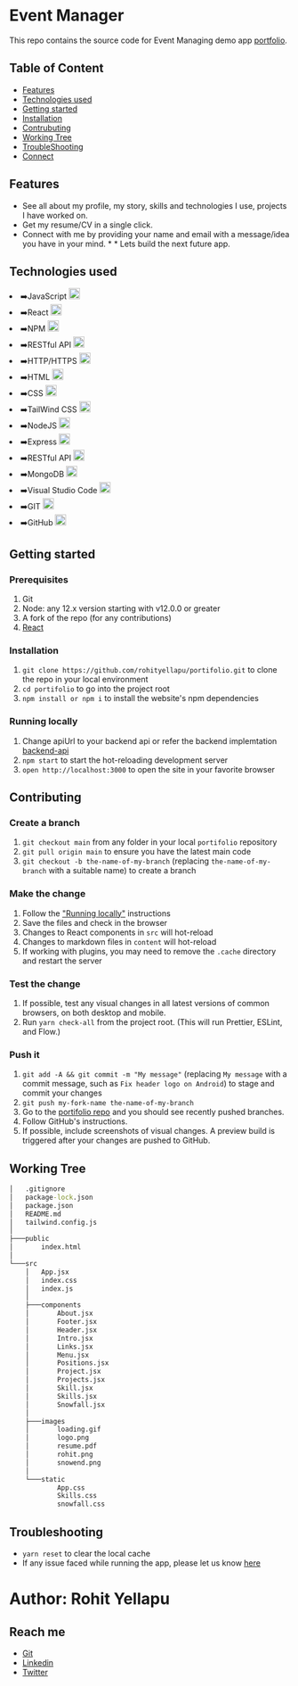 
# Event Manager

This repo contains the source code for Event Managing demo app [portfolio](https://rohityellapu-portifolio.vercel.app).

## Table of Content

* [Features](#features)
* [Technologies used](#technologies-used)
* [Getting started](#getting-started)
* [Installation](#installation)
* [Contrubuting](#contributing)
* [Working Tree](#working-tree)
* [TroubleShooting](#troubleshooting)
* [Connect](#author-rohit-yellapu)


## Features


* See all about my profile, my story, skills and technologies I use, projects I have worked on.
* Get my resume/CV in a single click.
* Connect with me by providing your name and email with a message/idea you have in your mind. * * Lets build the next future app.




## Technologies used
<li>➡️JavaScript <img height="20" src="https://user-images.githubusercontent.com/25181517/117447155-6a868a00-af3d-11eb-9cfe-245df15c9f3f.png"></li>
<li>➡️React <img height="20" src="https://user-images.githubusercontent.com/25181517/183897015-94a058a6-b86e-4e42-a37f-bf92061753e5.png"></li>
<li>➡️NPM <img height="20" src="https://user-images.githubusercontent.com/25181517/121401671-49102800-c959-11eb-9f6f-74d49a5e1774.png"></li>
<li>➡️RESTful API <img height="20" src="https://user-images.githubusercontent.com/25181517/192107858-fe19f043-c502-4009-8c47-476fc89718ad.png"></li>
<li>➡️HTTP/HTTPS <img height="20" src="https://user-images.githubusercontent.com/25181517/192107854-765620d7-f909-4953-a6da-36e1ef69eea6.png"></li>
<li>➡️HTML <img height="20" src="https://user-images.githubusercontent.com/25181517/192158954-f88b5814-d510-4564-b285-dff7d6400dad.png"></li>
<li>➡️CSS <img height="20" src="https://user-images.githubusercontent.com/25181517/183898674-75a4a1b1-f960-4ea9-abcb-637170a00a75.png"></li>
<li>➡️TailWind CSS <img height="20" src="https://user-images.githubusercontent.com/25181517/202896760-337261ed-ee92-4979-84c4-d4b829c7355d.png"></li>
<li>➡️NodeJS <img height="20" src="https://user-images.githubusercontent.com/25181517/183568594-85e280a7-0d7e-4d1a-9028-c8c2209e073c.png"></li>
<li>➡️Express <img height="20" src="https://user-images.githubusercontent.com/25181517/183859966-a3462d8d-1bc7-4880-b353-e2cbed900ed6.png"></li>
<li>➡️RESTful API <img height="20" src="https://user-images.githubusercontent.com/25181517/192107858-fe19f043-c502-4009-8c47-476fc89718ad.png"></li>
<li>➡️MongoDB <img height="20" src="https://user-images.githubusercontent.com/25181517/182884177-d48a8579-2cd0-447a-b9a6-ffc7cb02560e.png"></li>
<li>➡️Visual Studio Code <img height="20" src="https://user-images.githubusercontent.com/25181517/192108891-d86b6220-e232-423a-bf5f-90903e6887c3.png"></li>
<li>➡️GIT <img height="20" src="https://user-images.githubusercontent.com/25181517/192108372-f71d70ac-7ae6-4c0d-8395-51d8870c2ef0.png"></li>
<li>➡️GitHub <img height="20" src="https://user-images.githubusercontent.com/25181517/192108374-8da61ba1-99ec-41d7-80b8-fb2f7c0a4948.png"></li>


## Getting started

### Prerequisites

1. Git
1. Node: any 12.x version starting with v12.0.0 or greater
1. A fork of the repo (for any contributions)
1. [React](https://reactjs.org/)

### Installation

1. `git clone https://github.com/rohityellapu/portifolio.git` to clone the repo in your local environment
1. `cd portifolio` to go into the project root
1. `npm install or npm i` to install the website's npm dependencies

### Running locally

1. Change apiUrl to your backend api or refer the backend implemtation [backend-api](https://github.com/rohityellapu/instaclone-backend)
1. `npm start` to start the hot-reloading development server
1. `open http://localhost:3000` to open the site in your favorite browser

## Contributing


### Create a branch

1. `git checkout main` from any folder in your local `portifolio` repository
1. `git pull origin main` to ensure you have the latest main code
1. `git checkout -b the-name-of-my-branch` (replacing `the-name-of-my-branch` with a suitable name) to create a branch

### Make the change

1. Follow the ["Running locally"](#running-locally) instructions
1. Save the files and check in the browser
  1. Changes to React components in `src` will hot-reload
  1. Changes to markdown files in `content` will hot-reload
  1. If working with plugins, you may need to remove the `.cache` directory and restart the server

### Test the change

1. If possible, test any visual changes in all latest versions of common browsers, on both desktop and mobile.
1. Run `yarn check-all` from the project root. (This will run Prettier, ESLint, and Flow.)

### Push it

1. `git add -A && git commit -m "My message"` (replacing `My message` with a commit message, such as `Fix header logo on Android`) to stage and commit your changes
1. `git push my-fork-name the-name-of-my-branch`
1. Go to the [portifolio repo](https://github.com/rohityellapu/portifolio) and you should see recently pushed branches.
1. Follow GitHub's instructions.
1. If possible, include screenshots of visual changes. A preview build is triggered after your changes are pushed to GitHub.

## Working Tree
```cmd
│   .gitignore
│   package-lock.json
│   package.json
│   README.md
│   tailwind.config.js
│   
├───public
│       index.html
│       
└───src
    │   App.jsx
    │   index.css
    │   index.js
    │   
    ├───components
    │       About.jsx
    │       Footer.jsx
    │       Header.jsx
    │       Intro.jsx
    │       Links.jsx
    │       Menu.jsx
    │       Positions.jsx     
    │       Project.jsx       
    │       Projects.jsx      
    │       Skill.jsx
    │       Skills.jsx        
    │       Snowfall.jsx      
    │
    ├───images
    │       loading.gif       
    │       logo.png
    │       resume.pdf        
    │       rohit.png
    │       snowend.png       
    │
    └───static
            App.css
            Skills.css        
            snowfall.css  
```

## Troubleshooting

- `yarn reset` to clear the local cache
- If any issue faced while running the app, please let us know [here](https://github.com/rohityellapu/portifolio/issues)


# Author: Rohit Yellapu
## Reach me
* [Git](https://github.com/rohityellapu)
* [Linkedin](https://www.linkedin.com/in/rohit-yellapu)
* [Twitter](https://twitter.com/rohit_yellapu)

